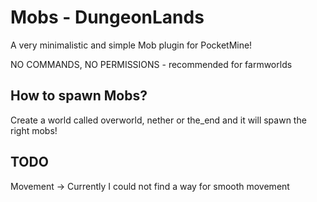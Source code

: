 # Mobs - DungeonLands
A very minimalistic and simple Mob plugin for PocketMine!

NO COMMANDS, NO PERMISSIONS - recommended for farmworlds

## How to spawn Mobs?
Create a world called overworld, nether or the_end and it will spawn the right mobs!

## TODO
Movement -> Currently I could not find a way for smooth movement
